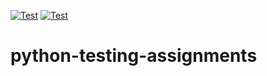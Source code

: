 [![Test](https://github.com/StevenMDF/python-testing-assignments/actions/workflows/python-app.yml/badge.svg?branch=main&event=push)](https://github.com/StevenMDF/python-testing-assignments/actions/workflows/python-app.yml)
[![Test](https://github.com/StevenMDF/python-testing-assignments/actions/workflows/python-app.yml/badge.svg?branch=main&event=release)](https://github.com/StevenMDF/python-testing-assignments/actions/workflows/python-app.yml)
# python-testing-assignments
